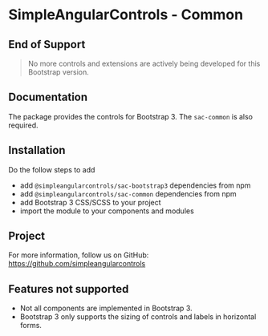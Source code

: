 # SimpleAngularControls - Common

## End of Support

> No more controls and extensions are actively being developed for this Bootstrap version.

## Documentation

The package provides the controls for Bootstrap 3. The `sac-common` is also required.

## Installation

Do the follow steps to add

- add `@simpleangularcontrols/sac-bootstrap3` dependencies from npm
- add `@simpleangularcontrols/sac-common` dependencies from npm
- add Bootstrap 3 CSS/SCSS to your project
- import the module to your components and modules

## Project

For more information, follow us on GitHub: https://github.com/simpleangularcontrols

## Features not supported

- Not all components are implemented in Bootstrap 3.
- Bootstrap 3 only supports the sizing of controls and labels in horizontal forms.
